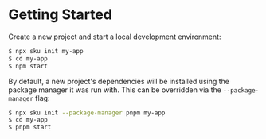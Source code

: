 # Getting Started

Create a new project and start a local development environment:

```bash
$ npx sku init my-app
$ cd my-app
$ npm start
```

By default, a new project's dependencies will be installed using the package manager it was run with.
This can be overridden via the `--package-manager` flag:

```bash
$ npx sku init --package-manager pnpm my-app
$ cd my-app
$ pnpm start
```
